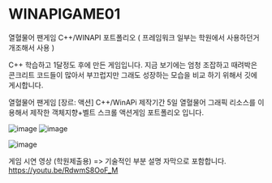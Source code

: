 # WINAPIGAME01
열혈물어 팬게임 C++/WINAPI 포트폴리오 ( 프레임워크 일부는 학원에서 사용하던거 개조해서 사용 )

C++ 학습하고 1달정도 후에 만든 게임입니다.
지금 보기에는 엄청 조잡하고 때려박은 콘크리트 코드들이 많아서 부끄럽지만 그래도 성장하는 모습을 비교 하기 위해서 깃에 게시합니다.

열혈물어 팬게임
[장르: 액션]
C++/WinAPi
제작기간 5일
열혈물어 그래픽 리소스를 이용해서 제작한
객체지향+벨트 스크롤 액션게임 포트폴리오 입니다.

![image](https://user-images.githubusercontent.com/65226760/129317290-d74dbb1c-9b98-4db4-b64b-08b2d17eb5f1.png)
![image](https://user-images.githubusercontent.com/65226760/129317345-efd1c3d2-fa26-4517-bd51-d6a43ece95de.png)

![image](https://user-images.githubusercontent.com/65226760/129317606-1ab19bd4-ffcf-43c7-9eef-224b974885cf.png)

게임 시연 영상 (학원제출용)
=> 기술적인 부분 설명 자막으로 포함합니다.
https://youtu.be/RdwmS8OoF_M

